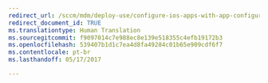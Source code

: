 ```yaml
---
redirect_url: /sccm/mdm/deploy-use/configure-ios-apps-with-app-configuration-policies
redirect_document_id: TRUE
ms.translationtype: Human Translation
ms.sourcegitcommit: f9097014c7e988ec8e139e518355c4efb19172b3
ms.openlocfilehash: 539407b1d1c7ea4d8fa49284c01b65e909cdf6f7
ms.contentlocale: pt-br
ms.lasthandoff: 05/17/2017

---
```


